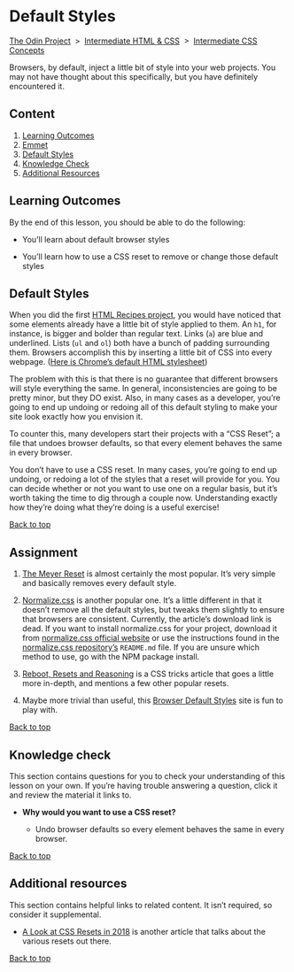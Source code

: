 # Default Styles

[The Odin Project]() &nbsp;>&nbsp; [Intermediate HTML & CSS]() &nbsp;>&nbsp; [Intermediate CSS Concepts]()

Browsers, by default, inject a little bit of style into your web projects. You may not have thought about this specifically, but you have definitely encountered it.

## Content

1. [Learning Outcomes](#learning-outcomes)
1. [Emmet](#emmet)
1. [Default Styles](#default-styles)
1. [Knowledge Check](#knowledge-check)
1. [Additional Resources](#additional-resources)

## Learning Outcomes

By the end of this lesson, you should be able to do the following:

- You’ll learn about default browser styles

- You’ll learn how to use a CSS reset to remove or change those default styles

## Default Styles

When you did the first [HTML Recipes project](https://www.theodinproject.com/lessons/foundations-recipes), you would have noticed that some elements already have a little bit of style applied to them. An `h1`, for instance, is bigger and bolder than regular text. Links (`a`) are blue and underlined. Lists (`ul` and `ol`) both have a bunch of padding surrounding them. Browsers accomplish this by inserting a little bit of CSS into every webpage. ([Here is Chrome’s default HTML stylesheet](https://chromium.googlesource.com/chromium/blink/+/refs/heads/main/Source/core/css/html.css))

The problem with this is that there is no guarantee that different browsers will style everything the same. In general, inconsistencies are going to be pretty minor, but they DO exist. Also, in many cases as a developer, you’re going to end up undoing or redoing all of this default styling to make your site look exactly how you envision it.

To counter this, many developers start their projects with a “CSS Reset”; a file that undoes browser defaults, so that every element behaves the same in every browser.

You don’t have to use a CSS reset. In many cases, you’re going to end up undoing, or redoing a lot of the styles that a reset will provide for you. You can decide whether or not you want to use one on a regular basis, but it’s worth taking the time to dig through a couple now. Understanding exactly how they’re doing what they’re doing is a useful exercise!

[Back to top](#)

## Assignment

1. [The Meyer Reset](https://meyerweb.com/eric/tools/css/reset/) is almost certainly the most popular. It’s very simple and basically removes every default style.

1. [Normalize.css](http://nicolasgallagher.com/about-normalize-css/) is another popular one. It’s a little different in that it doesn’t remove all the default styles, but tweaks them slightly to ensure that browsers are consistent. Currently, the article’s download link is dead. If you want to install normalize.css for your project, download it from [normalize.css official website](https://necolas.github.io/normalize.css/) or use the instructions found in the [normalize.css repository’s](https://github.com/necolas/normalize.css) `README.md` file. If you are unsure which method to use, go with the NPM package install.

1. [Reboot, Resets and Reasoning](https://css-tricks.com/reboot-resets-reasoning/) is a CSS tricks article that goes a little more in-depth, and mentions a few other popular resets.

1. Maybe more trivial than useful, this [Browser Default Styles](https://browserdefaultstyles.com/) site is fun to play with.

[Back to top](#)

## Knowledge check

This section contains questions for you to check your understanding of this lesson on your own. If you’re having trouble answering a question, click it and review the material it links to.

- **Why would you want to use a CSS reset?**

  - Undo browser defaults so every element behaves the same in every browser.

[Back to top](#)

## Additional resources

This section contains helpful links to related content. It isn’t required, so consider it supplemental.

- [A Look at CSS Resets in 2018](https://bitsofco.de/a-look-at-css-resets-in-2018/) is another article that talks about the various resets out there.

[Back to top](#)

